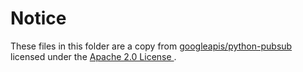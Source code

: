 # Notice

These files in this folder are a copy from
[googleapis/python-pubsub](https://github.com/googleapis/python-pubsub/tree/main/samples/snippets)
licensed under the [Apache 2.0 License ](https://github.com/googleapis/python-pubsub/blob/main/LICENSE).
